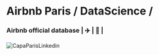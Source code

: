 # Airbnb Paris / DataScience /
###  Airbnb official database | :airplane: | :hotel: |

![CapaParisLinkedin](https://user-images.githubusercontent.com/76967004/107850120-c928e580-6dde-11eb-9cf5-372dbfda6655.jpg)
